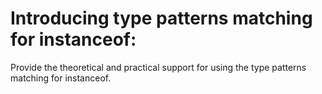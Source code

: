 # Introducing type patterns matching for instanceof: 
Provide the theoretical and practical support for using the type patterns matching for instanceof.